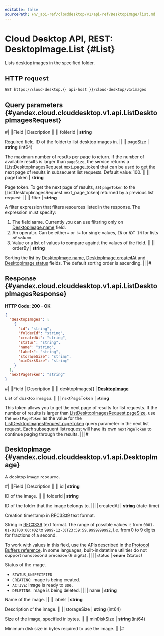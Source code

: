 ```yaml
---
editable: false
sourcePath: en/_api-ref/clouddesktop/v1/api-ref/DesktopImage/list.md
---
```


# Cloud Desktop API, REST: DesktopImage.List {#List}

Lists desktop images in the specified folder.

## HTTP request

```
GET https://cloud-desktop.{{ api-host }}/cloud-desktop/v1/images
```

## Query parameters {#yandex.cloud.clouddesktop.v1.api.ListDesktopImagesRequest}

#|
||Field | Description ||
|| folderId | **string**

Required field. ID of the folder to list desktop images in. ||
|| pageSize | **string** (int64)

The maximum number of results per page to return. If the number of available
results is larger than `pageSize`,
the service returns a [ListDesktopImagesRequest.next_page_token]
that can be used to get the next page of results in subsequent list requests.
Default value: 100. ||
|| pageToken | **string**

Page token. To get the next page of results, set `pageToken` to the
[ListDesktopImagesRequest.next_page_token] returned by a previous list request. ||
|| filter | **string**

A filter expression that filters resources listed in the response.
The expression must specify:
1. The field name. Currently you can use filtering only on [DesktopImage.name](#yandex.cloud.clouddesktop.v1.api.DesktopImage) field.
2. An operator. Can be either `=` or `!=` for single values, `IN` or `NOT IN` for lists of values.
3. Value or a list of values to compare against the values of the field. ||
|| orderBy | **string**

Sorting the list by [DesktopImage.name](#yandex.cloud.clouddesktop.v1.api.DesktopImage), [DesktopImage.createdAt](#yandex.cloud.clouddesktop.v1.api.DesktopImage) and [DesktopImage.status](#yandex.cloud.clouddesktop.v1.api.DesktopImage) fields.
The default sorting order is ascending. ||
|#

## Response {#yandex.cloud.clouddesktop.v1.api.ListDesktopImagesResponse}

**HTTP Code: 200 - OK**

```json
{
  "desktopImages": [
    {
      "id": "string",
      "folderId": "string",
      "createdAt": "string",
      "status": "string",
      "name": "string",
      "labels": "string",
      "storageSize": "string",
      "minDiskSize": "string"
    }
  ],
  "nextPageToken": "string"
}
```

#|
||Field | Description ||
|| desktopImages[] | **[DesktopImage](#yandex.cloud.clouddesktop.v1.api.DesktopImage)**

List of desktop images. ||
|| nextPageToken | **string**

This token allows you to get the next page of results for list requests. If the number of results
is larger than [ListDesktopImagesRequest.pageSize](#yandex.cloud.clouddesktop.v1.api.ListDesktopImagesRequest), use
the `nextPageToken` as the value
for the [ListDesktopImagesRequest.pageToken](#yandex.cloud.clouddesktop.v1.api.ListDesktopImagesRequest) query parameter
in the next list request. Each subsequent list request will have its own
`nextPageToken` to continue paging through the results. ||
|#

## DesktopImage {#yandex.cloud.clouddesktop.v1.api.DesktopImage}

A desktop image resource.

#|
||Field | Description ||
|| id | **string**

ID of the image. ||
|| folderId | **string**

ID of the folder that the image belongs to. ||
|| createdAt | **string** (date-time)

Creation timestamp in [RFC3339](https://www.ietf.org/rfc/rfc3339.txt) text format.

String in [RFC3339](https://www.ietf.org/rfc/rfc3339.txt) text format. The range of possible values is from
`0001-01-01T00:00:00Z` to `9999-12-31T23:59:59.999999999Z`, i.e. from 0 to 9 digits for fractions of a second.

To work with values in this field, use the APIs described in the
[Protocol Buffers reference](https://developers.google.com/protocol-buffers/docs/reference/overview).
In some languages, built-in datetime utilities do not support nanosecond precision (9 digits). ||
|| status | **enum** (Status)

Status of the image.

- `STATUS_UNSPECIFIED`
- `CREATING`: Image is being created.
- `ACTIVE`: Image is ready to use.
- `DELETING`: Image is being deleted. ||
|| name | **string**

Name of the image. ||
|| labels | **string**

Description of the image. ||
|| storageSize | **string** (int64)

Size of the image, specified in bytes. ||
|| minDiskSize | **string** (int64)

Minimum disk size in bytes required to use the image. ||
|#